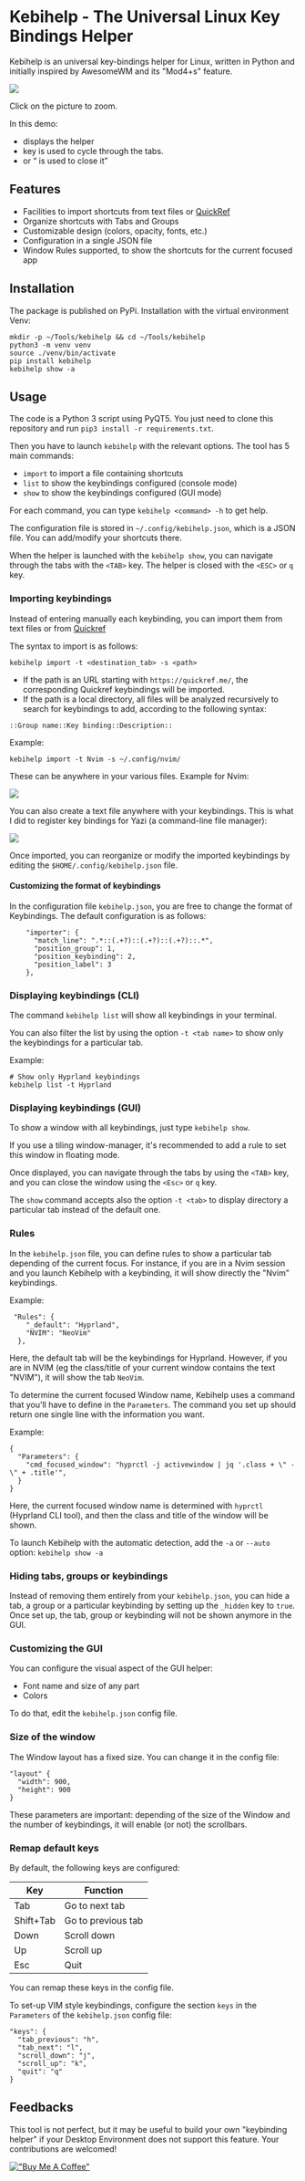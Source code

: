 # Kebihelp - The Universal Linux Key Bindings Helper

Kebihelp is an universal key-bindings helper for Linux, written in Python and initially inspired by AwesomeWM and its "Mod4+s" feature.

![](docs/kebihelp.gif)

Click on the picture to zoom.

In this demo:
- <F1> displays the helper
- <TAB> key is used to cycle through the tabs.
- <ESC> or <q> is used to close it

## Features

- Facilities to import shortcuts from text files or [QuickRef](https://quickref.me)
- Organize shortcuts with Tabs and Groups
- Customizable design (colors, opacity, fonts, etc.)
- Configuration in a single JSON file
- Window Rules supported, to show the shortcuts for the current focused app

## Installation

The package is published on PyPi. Installation with the virtual environment Venv:

```
mkdir -p ~/Tools/kebihelp && cd ~/Tools/kebihelp
python3 -m venv venv
source ./venv/bin/activate
pip install kebihelp
kebihelp show -a
```

## Usage

The code is a Python 3 script using PyQT5. You just need to clone this repository and run `pip3 install -r requirements.txt`.

Then you have to launch `kebihelp` with the relevant options. The tool has 5 main commands:

- `import` to import a file containing shortcuts
- `list` to show the keybindings configured (console mode)
- `show` to show the keybindings configured (GUI mode)

For each command, you can type `kebihelp <command> -h` to get help.

The configuration file is stored in `~/.config/kebihelp.json`, which is a JSON file. You can add/modify your shortcuts there.

When the helper is launched with the `kebihelp show`, you can navigate through the tabs with the `<TAB>` key. The helper is closed with the `<ESC>` or `q` key.

### Importing keybindings

Instead of entering manually each keybinding, you can import them from text files or from [Quickref](https://quickref.me)

The syntax to import is as follows: 

```
kebihelp import -t <destination_tab> -s <path>
```

- If the path is an URL starting with `https://quickref.me/`, the corresponding Quickref keybindings will be imported.
- If the path is a local directory, all files will be analyzed recursively to search for keybindings to add, according to the following syntax:


```
::Group name::Key binding::Description::
```

Example:

```
kebihelp import -t Nvim -s ~/.config/nvim/
```

These can be anywhere in your various files. Example for Nvim:

![](docs/nvim_example.png)

You can also create a text file anywhere with your keybindings. This is what I did to register key bindings for Yazi (a command-line file manager): 

![](docs/yazi_example.png)

Once imported, you can reorganize or modify the imported keybindings by editing the `$HOME/.config/kebihelp.json` file. 

#### Customizing the format of keybindings

In the configuration file `kebihelp.json`, you are free to change the format of Keybindings. The default configuration is as follows:

```
    "importer": {
      "match_line": ".*::(.+?)::(.+?)::(.+?)::.*",
      "position_group": 1,
      "position_keybinding": 2,
      "position_label": 3
    },
```


### Displaying keybindings (CLI)

The command `kebihelp list` will show all keybindings in your terminal.

You can also filter the list by using the option `-t <tab name>` to show only the keybindings for a particular tab.

Example:

```
# Show only Hyprland keybindings
kebihelp list -t Hyprland
```

### Displaying keybindings (GUI)

To show a window with all keybindings, just type `kebihelp show`. 

If you use a tiling window-manager, it's recommended to add a rule to set this window in floating mode.

Once displayed, you can navigate through the tabs by using the `<TAB>` key, and you can close the window using the `<Esc>` or `q` key.

The `show` command accepts also the option `-t <tab>` to display directory a particular tab instead of the default one. 

### Rules

In the `kebihelp.json` file, you can define rules to show a particular tab depending of the current focus. For instance, if you are in a Nvim session and you launch Kebihelp with a keybinding, it will show directly the "Nvim" keybindings.

Example:
```
 "Rules": {
    "_default": "Hyprland",
    "NVIM": "NeoVim"
  },
```

Here, the default tab will be the keybindings for Hyprland. However, if you are in NVIM (eg the class/title of your current window contains the text "NVIM"), it will show the tab `NeoVim`.

To determine the current focused Window name, Kebihelp uses a command that you'll have to define in the `Parameters`. The command you set up should return one single line with the information you want.

Example: 
```
{
  "Parameters": {
    "cmd_focused_window": "hyprctl -j activewindow | jq '.class + \" - \" + .title'",
  }
}
```

Here, the current focused window name is determined with `hyprctl` (Hyprland CLI tool), and then the class and title of the window will be shown.

To launch Kebihelp with the automatic detection, add the `-a` or `--auto` option: `kebihelp show -a`

### Hiding tabs, groups or keybindings

Instead of removing them entirely from your `kebihelp.json`, you can hide a tab, a group or a particular keybinding by setting up the `_hidden` key to `true`. Once set up, the tab, group or keybinding will not be shown anymore in the GUI.

### Customizing the GUI

You can configure the visual aspect of the GUI helper:

- Font name and size of any part
- Colors 

To do that, edit the `kebihelp.json` config file.


### Size of the window

The Window layout has a fixed size. You can change it in the config file:

```
"layout" {
  "width": 900,
  "height": 900
}
```

These parameters are important: depending of the size of the Window and the number of keybindings, it will enable (or not) the scrollbars.

### Remap default keys

By default, the following keys are configured: 

| Key | Function |
|-----|----------|
| Tab | Go to next tab |
| Shift+Tab | Go to previous tab |
| Down | Scroll down |
| Up | Scroll up |
| Esc | Quit |

You can remap these keys in the config file.

To set-up VIM style keybindings, configure the section `keys` in the `Parameters` of the `kebihelp.json` config file:

```
"keys": {
  "tab_previous": "h", 
  "tab_next": "l",
  "scroll_down": "j",
  "scroll_up": "k",
  "quit": "q"
}
```

## Feedbacks

This tool is not perfect, but it may be useful to build your own "keybinding helper" if your Desktop Environment does not support this feature.
Your contributions are welcomed!

[!["Buy Me A Coffee"](https://www.buymeacoffee.com/assets/img/custom_images/orange_img.png)](https://www.buymeacoffee.com/juienpro)
